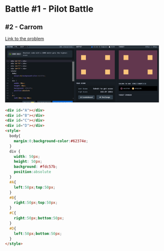 # Battle #1 - Pilot Battle

## #2 - Carrom

[Link to the problem](https://cssbattle.dev/play/2)

![result](./images/2-carrom.png)

```html
<div id="A"></div>
<div id="B"></div>
<div id="C"></div>
<div id="D"></div>
<style>
  body{
    margin:0;background-color:#62374e;
  }
  div {
    width: 50px;
    height: 50px;
    background: #fdc57b;
    position:absolute
  }
  #A{
    left:50px;top:50px;
  }
  #B{
    right:50px;top:50px;
  }
  #C{
    right:50px;bottom:50px;
  }
  #D{
    left:50px;bottom:50px;
  }
</style>
```
